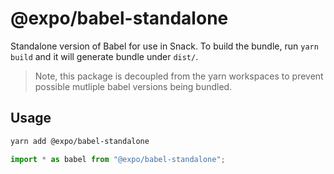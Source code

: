 # @expo/babel-standalone

Standalone version of Babel for use in Snack. To build the bundle, run `yarn build` and it will generate bundle under `dist/`.

> Note, this package is decoupled from the yarn workspaces to prevent possible mutliple babel versions being bundled.
## Usage

```sh
yarn add @expo/babel-standalone
```

```js
import * as babel from "@expo/babel-standalone";
```
